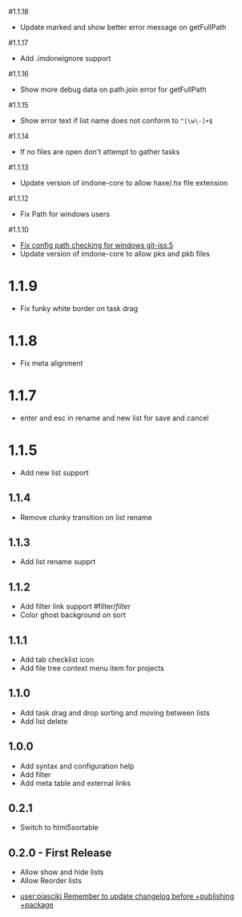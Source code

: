 #1.1.18
* Update marked and show better error message on getFullPath

#1.1.17
* Add .imdoneignore support

#1.1.16
* Show more debug data on path.join error for getFullPath

#1.1.15
* Show error text if list name does not conform to `^[\w\-]+$`

#1.1.14
* If no files are open don't attempt to gather tasks

#1.1.13
* Update version of imdone-core to allow haxe/.hx file extension

#1.1.12
* Fix Path for windows users

#1.1.10
* [Fix config path checking for windows git-iss:5](#DONE:10)
* Update version of imdone-core to allow pks and pkb files

# 1.1.9
* Fix funky white border on task drag

# 1.1.8
* Fix meta alignment

# 1.1.7
* enter and esc in rename and new list for save and cancel

# 1.1.5
* Add new list support

## 1.1.4
* Remove clunky transition on list rename

## 1.1.3
* Add list rename supprt

## 1.1.2
* Add filter link support #filter/*filter*
* Color ghost background on sort

## 1.1.1
* Add tab checklist icon
* Add file tree context menu item for projects

## 1.1.0
* Add task drag and drop sorting and moving between lists
* Add list delete

## 1.0.0
* Add syntax and configuration help
* Add filter
* Add meta table and external links

## 0.2.1
* Switch to html5sortable

## 0.2.0 - First Release
* Allow show and hide lists
* Allow Reorder lists

- [user:piascikj Remember to update changelog before +publishing +package](#DOING:10)
